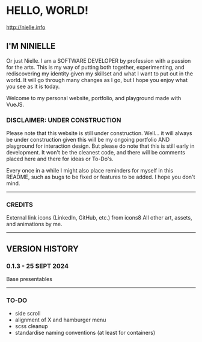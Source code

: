 # HELLO, WORLD!
http://nielle.info

## I'M NINIELLE
Or just Nielle. I am a SOFTWARE DEVELOPER by profession with a passion for the arts. This is my way of putting both together, experimenting, and rediscovering my identity given my skillset and what I want to put out in the world. It will go through many changes as I go, but I hope you enjoy what you see as it is today.

Welcome to my personal website, portfolio, and playground made with VueJS.

### DISCLAIMER: UNDER CONSTRUCTION
Please note that this website is still under construction. Well... it will always be under construction given this will be my ongoing portfolio AND playground for interaction design. But please do note that this is still early in development. It won't be the cleanest code, and there will be comments placed here and there for ideas or To-Do's. 

Every once in a while I might also place reminders for myself in this README, such as bugs to be fixed or features to be added. I hope you don't mind.

---

### CREDITS
External link icons (LinkedIn, GitHub, etc.) from icons8
All other art, assets, and animations by me.

---

## VERSION HISTORY
### 0.1.3 - 25 SEPT 2024
Base presentables

---

### TO-DO
* side scroll
* alignment of X and hamburger menu
* scss cleanup
* standardise naming conventions (at least for containers)